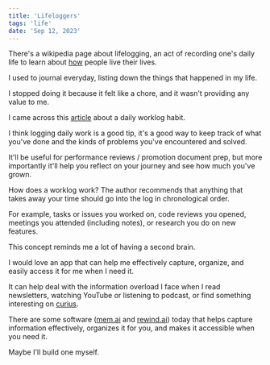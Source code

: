 ```yaml
---
title: 'Lifeloggers'
tags: 'life'
date: 'Sep 12, 2023'
---
```


There's a wikipedia page about lifelogging, an act of recording one's daily life to learn about [how](https://doras.dcu.ie/19998/1/FnTIR_lifelogging_journal.pdf) people live their lives.

I used to journal everyday, listing down the things that happened in my life.

I stopped doing it because it felt like a chore, and it wasn't providing any value to me.

I came across this [article](https://www.lambrospetrou.com/articles/best-tip-the-worklog/) about a daily worklog habit.

I think logging daily work is a good tip, it's a good way to keep track of what you've done and the kinds of problems you've encountered and solved.

It'll be useful for performance reviews / promotion document prep, but more importantly it'll help you reflect on your journey and see how much you've grown.

How does a worklog work? The author recommends that anything that takes away your time should go into the log in chronological order.

For example, tasks or issues you worked on, code reviews you opened, meetings you attended (including notes), or research you do on new features.

This concept reminds me a lot of having a second brain.

I would love an app that can help me effectively capture, organize, and easily access it for me when I need it.

It can help deal with the information overload I face when I read newsletters, watching YouTube or listening to podcast, or find something interesting on [curius](https://curius.app/).

There are some software ([mem.ai](https://get.mem.ai/) and [rewind.ai](https://www.rewind.ai/)) today that helps capture information effectively, organizes it for you, and makes it accessible when you need it.

Maybe I'll build one myself.

